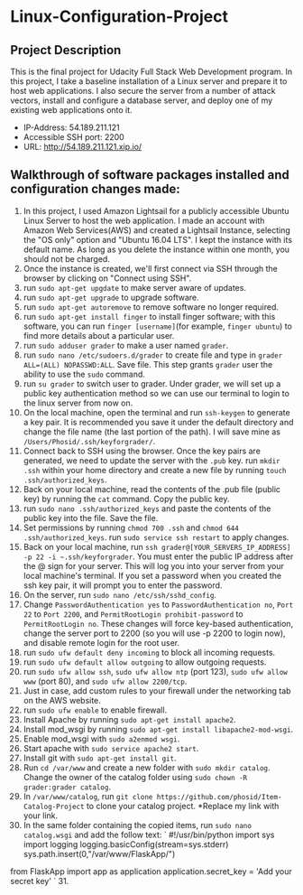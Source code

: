 # Linux-Configuration-Project
## Project Description
This is the final project for Udacity Full Stack Web Development program. In this project, I take a baseline installation of a Linux server and prepare it to host web applications. I also secure the server from a number of attack vectors, install and configure a database server, and deploy one of my existing web applications onto it.

- IP-Address: 54.189.211.121
- Accessible SSH port: 2200
- URL: http://54.189.211.121.xip.io/

## Walkthrough of software packages installed and configuration changes made:
1. In this project, I used Amazon Lightsail for a publicly accessible Ubuntu Linux Server to host the web application. I made an account with Amazon Web Services(AWS) and created a Lightsail Instance, selecting the "OS only" option and "Ubuntu 16.04 LTS". I kept the instance with its default name. As long as you delete the instance within one month, you should not be charged.
2. Once the instance is created, we'll first connect via SSH through the browser by clicking on "Connect using SSH".
3. run `sudo apt-get upgdate` to make server aware of updates.
4. run `sudo apt-get upgrade` to upgrade software.
5. run `sudo apt-get autoremove` to remove software no longer required.
6. run `sudo apt-get install finger` to install finger software; with this software, you can run `finger [username]`(for example, `finger ubuntu`) to find more details about a particular user.
7. run `sudo adduser grader` to make a user named `grader`.
8. run `sudo nano /etc/sudoers.d/grader` to create file and type in `grader ALL=(ALL) NOPASSWD:ALL`. Save file. This step grants `grader` user the ability to use the `sudo` command.
9. run `su grader` to switch user to grader. Under grader, we will set up a public key authentication method so we can use our terminal to login to the linux server from now on.
10. On the local machine, open the terminal and run `ssh-keygen` to generate a key pair. It is recommended you save it under the default directory and change the file name (the last portion of the path). I will save mine as `/Users/Phosid/.ssh/keyforgrader/`.
11. Connect back to SSH using the browser. Once the key pairs are generated, we need to update the server with the `.pub` key. run `mkdir .ssh` within your home directory and create a new file by running `touch .ssh/authorized_keys`.
12. Back on your local machine, read the contents of the .pub file (public key) by running the `cat` command. Copy the public key.
13. run `sudo nano .ssh/authorized_keys` and paste the contents of the public key into the file. Save the file.
14. Set permissions by running `chmod 700 .ssh` and `chmod 644 .ssh/authorized_keys`. run `sudo service ssh restart` to apply changes.
15. Back on your local machine, run `ssh grader@[YOUR_SERVERS_IP_ADDRESS] -p 22 -i ~.ssh/keyforgrader`. You must enter the public IP address after the @ sign for your server. This will log you into your server from your local machine's terminal. If you set a password when you created the ssh key pair, it will prompt you to enter the password.
16. On the server, run `sudo nano /etc/ssh/sshd_config`.
17. Change `PasswordAuthentication yes` to `PasswordAuthentication no`, `Port 22` to `Port 2200`, and `PermitRootLogin prohibit-password` to `PermitRootLogin no`. These changes will force key-based authentication, change the server port to 2200 (so you will use -p 2200 to login now), and disable remote login for the root user.
18. run `sudo ufw default deny incoming` to block all incoming requests.
19. run `sudo ufw default allow outgoing` to allow outgoing requests.
20. run `sudo ufw allow ssh`, `sudo ufw allow ntp` (port 123), `sudo ufw allow www` (port 80), and `sudo ufw allow 2200/tcp`.
21. Just in case, add custom rules to your firewall under the networking tab on the AWS website.
22. run `sudo ufw enable` to enable firewall.
23. Install Apache by running `sudo apt-get install apache2`.
24. Install mod_wsgi by running `sudo apt-get install libapache2-mod-wsgi`.
25. Enable mod_wsgi with `sudo a2enmod wsgi`.
26. Start apache with `sudo service apache2 start`.
27. Install git with `sudo apt-get install git`.
28. Run `cd /var/www` and create a new folder with `sudo mkdir catalog`. Change the owner of the catalog folder using `sudo chown -R grader:grader catalog`.
29. In `/var/www/catalog`, run `git clone https://github.com/phosid/Item-Catalog-Project` to clone your catalog project. *Replace my link with your link.
30. In the same folder containing the copied items, run `sudo nano catalog.wsgi` and add the follow text:
`
#!/usr/bin/python
import sys
import logging
logging.basicConfig(stream=sys.stderr)
sys.path.insert(0,"/var/www/FlaskApp/")

from FlaskApp import app as application
application.secret_key = 'Add your secret key'
`
31. 
